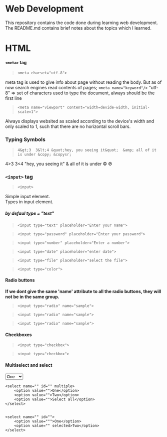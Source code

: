 # Web Development
This repository contains the code done during learning web development. <br />
The README.md contains brief notes about the topics which I learned.

# HTML

#### `<meta>` tag
> `<meta charset="utf-8">` 

meta tag is used to give info about page without reading the body.
But as of now search engines read contents of pages; 
`<meta name="keyword"/>`
"utf-8" => set of characters used to type the document, always should be the first line

>`<meta name="viewport" content="width=devide-width, initial-scale=1">`

Always displays websited as scaled according to the device's width and 
only scaled to 1, such that there are no horizontal scroll bars.


### Typing Symbols
>`4&gt;3  3&lt;4 &quot;hey, you seeing it&quot; 
&amp; all of it is under &copy; &copysr;`

4&gt;3  3&lt;4 &quot;hey, you seeing it&quot; 
&amp; all of it is under &copy; &copysr;

### `<input>` tag

>`<input>`

Simple input element. <br/>
Types in input element.
##### by defaul type = "text"
    
>`<input type="text" placeholder="Enter your name"> `

>`<input type="password" placeholder="Enter your password">`

>`<input type="number" placeholder="Enter a number">`

>`<input type="date" placeholder="enter date">`

>`<input type="file" placeholder="select the file">`

>`<input type="color">`

#### Radio buttons
**If we dont give the same 'name' attribute to all the radio buttons, 
they will not be in the same group.**

>`<input type="radio" name="sample">`

>`<input type="radio" name="sample"> `

>`<input type="radio" name="sample"> `


#### Checkboxes
>`<input type="checkbox">`

>`<input type="checkbox">`


#### Multiselect and select


<select name="" id="">
    <option value="">One</option>
    <option value="">Two</option>
    <option value="">Three</option>
</select>

  
    <select name="" id="" multiple>
        <option value="">One</option>
        <option value="">Two</option>
        <option value="">Select all</option>
    </select>


    <select name="" id="">
        <option value=""">One</option>
        <option value="" selected>Two</option>
    </select>


